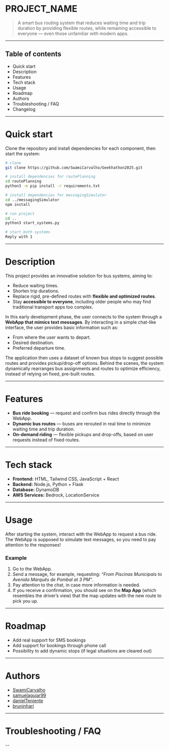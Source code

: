 # PROJECT\_NAME

> A smart bus routing system that reduces waiting time and trip duration by providing flexible routes, while remaining accessible to everyone — even those unfamiliar with modern apps.

---

## Table of contents

* Quick start
* Description
* Features
* Tech stack
* Usage
* Roadmap
* Authors
* Troubleshooting / FAQ
* Changelog

---

# Quick start

Clone the repository and install dependencies for each component, then start the system:

```bash
# clone
git clone https://github.com/SwamiCarvalho/Geekhathon2025.git

# install dependencies for routePlanning
cd routePlanning
python3 -m pip install -r requirements.txt

# install dependencies for messagingSimulator
cd ../messagingSimulator
npm install

# run project
cd ..
python3 start_systems.py

# start both systems
Reply with 1
```

---

# Description

This project provides an innovative solution for bus systems, aiming to:

* Reduce waiting times.
* Shorten trip durations.
* Replace rigid, pre-defined routes with **flexible and optimized routes**.
* Stay **accessible to everyone**, including older people who may find traditional transport apps too complex.

In this early development phase, the user connects to the system through a **WebApp that mimics text messages**. By interacting in a simple chat-like interface, the user provides basic information such as:

* From where the user wants to depart.
* Desired destination.
* Preferred departure time.

The application then uses a dataset of known bus stops to suggest possible routes and provides pickup/drop-off options. Behind the scenes, the system dynamically rearranges bus assignments and routes to optimize efficiency, instead of relying on fixed, pre-built routes.

---

# Features

* **Bus ride booking** — request and confirm bus rides directly through the WebApp.
* **Dynamic bus routes** — buses are rerouted in real time to minimize waiting time and trip duration.
* **On-demand riding** — flexible pickups and drop-offs, based on user requests instead of fixed routes.

---

# Tech stack

* **Frontend:** HTML, Tailwind CSS, JavaScript + React
* **Backend:** Node.js, Python + Flask
* **Database:** DynamoDB
* **AWS Services:** Bedrock, LocationService

---

# Usage

After starting the system, interact with the WebApp to request a bus ride. The WebApp is supposed to simulate text messages, so you need to pay attention to the responses!

### Example

1. Go to the WebApp.
2. Send a message, for example, requesting:
   *“From Piscinas Municipais to Avenida Marquês de Pombal at 3 PM”*.
3. Pay attention to the chat, in case more information is needed.
4. If you receive a confirmation, you should see on the **Map App** (which resembles the driver’s view) that the map updates with the new route to pick you up.

---

# Roadmap

* Add real support for SMS bookings
* Add support for bookings through phone call
* Possibility to add dynamic stops (if legal situations are cleared out)

---

# Authors

* [SwamiCarvalho](https://github.com/SwamiCarvalho)
* [samuelaguiar99](https://github.com/samuelaguiar99)
* [danielTeniente](https://github.com/danielTeniente)
* [bruninhari](https://github.com/bruninhari)

---

# Troubleshooting / FAQ

--


